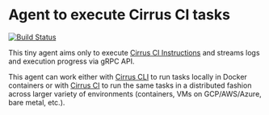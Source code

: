 # Agent to execute Cirrus CI tasks

[![Build Status](https://api.cirrus-ci.com/github/cirruslabs/cirrus-ci-agent.svg)](https://cirrus-ci.com/github/cirruslabs/cirrus-ci-agent)

This tiny agent aims only to execute [Cirrus CI Instructions](https://cirrus-ci.org/guide/writing-tasks/#supported-instructions) and streams logs and execution progress via gRPC API. 

This agent can work either with [Cirrus CLI](https://github.com/cirruslabs/cirrus-cli) to run tasks locally in Docker containers or with [Cirrus CI](https://cirrus-ci.org/) to run the same tasks in a distributed fashion across larger variety of environments (containers, VMs on GCP/AWS/Azure, bare metal, etc.).
